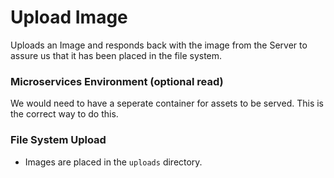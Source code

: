 # Upload Image
Uploads an Image and responds back with the image from the Server to assure us that it has been placed in the file system.

### Microservices Environment (optional read)
We would need to have a seperate container for assets to be served.  This is the correct way to do this.

### File System Upload
- Images are placed in the `uploads` directory.